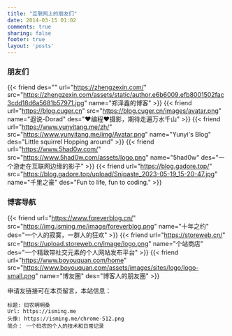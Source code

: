 ```yaml
---
title: "互联网上的朋友们"
date: 2014-03-15 01:02
comments: true
sharing: false
footer: true
layout: 'posts'
---
```




### 朋友们


{{< friend des="" url="https://zhengzexin.com/" src="https://zhengzexin.com/assets/static/author.e6b6009.efb8001502fac3cdd18d6a5681b57971.jpg" name="郑泽鑫的博客" >}}
{{< friend url="https://blog.cuger.cn" src="https://blog.cuger.cn/images/avatar.png" name="遐说-Dorad" des="❤编程❤摄影，期待走遍万水千山" >}}
{{< friend url="https://www.yunyitang.me/zh/" src="https://www.yunyitang.me/img/Avatar.png" name="Yunyi's Blog" des="Little squirrel Hopping around" >}}
{{< friend url="https://www.5had0w.com/" src="https://www.5had0w.com/assets/logo.png" name="5had0w" des="一个游走在互联网边缘的影子" >}}
{{< friend url="https://blog.gadore.top/" src="https://blog.gadore.top/upload/Snipaste_2023-05-19_15-20-47.jpg" name="千里之豪" des="Fun to life, fun to coding." >}}

### 博客导航
{{< friend url="https://www.foreverblog.cn/" src="https://img.isming.me/image/foreverblog.png" name="十年之约" des="一个人的寂寞，一群人的狂欢" >}}
{{< friend url="https://storeweb.cn/" src="https://upload.storeweb.cn/image/logo.png" name="个站商店" des="一个精致带社交元素的个人网站发布平台" >}}
{{< friend url="https://www.boyouquan.com/home" src="https://www.boyouquan.com/assets/images/sites/logo/logo-small.png" name="博友圈" des="博客人的朋友圈" >}}




申请友链接可在本页留言，本站信息：

    标题: 码农明明桑
    Url: https://isming.me
    头像: https://isming.me/chrome-512.png
    简介： 一个码农的个人的技术和日常记录



